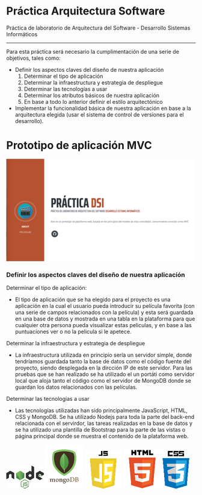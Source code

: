 # Práctica Arquitectura Software
Práctica de laboratorio de Arquitectura del Software - Desarrollo Sistemas Informáticos 
***
Para esta práctica será necesario la cumplimentación de una serie de objetivos, tales como:

* Definir los aspectos claves del diseño de nuestra aplicación
    1. Determinar el tipo de aplicación
    2. Determinar la infraestructura y estrategia de despliegue
    3. Determinar las tecnologías a usar
    4. Determinar los atributos básicos de nuestra aplicación
    5. En base a todo lo anterior definir el estilo arquitectónico
* Implementar la funcionalidad básica de nuestra aplicación en base a la arquitectura elegida (usar el sistema de control de versiones para el desarrollo).

# Prototipo de aplicación MVC
![captura](https://github.com/DarwinGonzalez/PracticaArqSoftDSI/blob/master/public/img/prototipo.png?raw=true)

### Definir los aspectos claves del diseño de nuestra aplicación

Determinar el tipo de aplicación:
* El tipo de aplicación que se ha elegido para el proyecto es una aplicación en la cual el usuario pueda introducir su película favorita (con una serie de campos relacionados con la película)
  y esta será guardada en una base de datos y mostrada en una tabla en la plataforma para que cualquier otra persona pueda visualizar estas peliculas, y en base a las puntuaciones 
  ver o no la pelicula si le apetece.

Determinar la infraestructura y estrategia de despliegue
* La infraestructura utilizada en principio sería un servidor simple, donde tendríamos guardada tanto la base de datos como el código fuente del proyecto, siendo 
  desplegada en la dircción IP de este servidor. Para las pruebas que se han realizado se ha utilizado el un portáti como servidor local que aloja tanto el código como el servidor 
  de MongoDB donde se guardan los datos relacionados con las películas.

Determinar las tecnologías a usar
* Las tecnologías utilizadas han sido principalmente JavaScript, HTML, CSS y MongoDB. Se ha utilizado Nodejs para toda la parte del back-end relacionada con el servirdor, las tareas realizadas en la base de datos 
  y se ha utilizado una plantilla de Bootstrap para la parte de las vistas o página principal donde se muestra el contenido de la plataforma web.

![node](https://github.com/DarwinGonzalez/PracticaArqSoftDSI/blob/master/public/img/1200px-Node.js_logo.svg.png?raw=true)
![mongo](https://github.com/DarwinGonzalez/PracticaArqSoftDSI/blob/master/public/img/mongodb.png?raw=true)
![js](https://github.com/DarwinGonzalez/PracticaArqSoftDSI/blob/master/public/img/js-logo.png?raw=true)
![html](https://github.com/DarwinGonzalez/PracticaArqSoftDSI/blob/master/public/img/images.png?raw=true)
![css](https://github.com/DarwinGonzalez/PracticaArqSoftDSI/blob/master/public/img/CSS.3.svg.png?raw=true)



